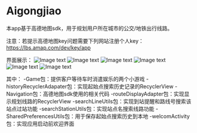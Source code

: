 # Aigongjiao


本app基于高德地图sdk，用于规划用户所在城市的公交/地铁出行线路。

注意：若提示高德地图key问题需要下列网站注册个人key：
https://lbs.amap.com/dev/key/app

界面展示：
![Image text](https://github.com/gorewaiiieuo/Aigongjiao/blob/master/img/1.png)
![Image text](https://github.com/gorewaiiieuo/Aigongjiao/blob/master/img/2.png)
![Image text](https://github.com/gorewaiiieuo/Aigongjiao/blob/master/img/3.png)
![Image text](https://github.com/gorewaiiieuo/Aigongjiao/blob/master/img/4.png)
![Image text](https://github.com/gorewaiiieuo/Aigongjiao/blob/master/img/5.png)
![Image text](https://github.com/gorewaiiieuo/Aigongjiao/blob/master/img/6.png)

其中：
 -Game包：提供客户等待车时消遣娱乐的两个小游戏
 -historyRecyclerAdapater包：实现起始点搜索历史记录的RecyclerView
 -Navigation包：高德地图sdk使用的相关代码
 -routeDisplayAdapter包：实现显示规划线路的RecyclerView
 -searchLineUtils包：实现到站提醒和路线号搜索该站点过站功能
 -searchStationUtils包：实现站点名搜索线路功能
 -SharedPreferencesUtils包：用于保存起始点搜索历史到本地
 -welcomActivity包：实现应用启动前欢迎界面
